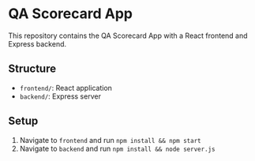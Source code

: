 
# QA Scorecard App

This repository contains the QA Scorecard App with a React frontend and Express backend.

## Structure
- `frontend/`: React application
- `backend/`: Express server

## Setup
1. Navigate to `frontend` and run `npm install && npm start`
2. Navigate to `backend` and run `npm install && node server.js`

